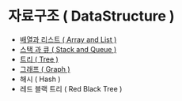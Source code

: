 # 자료구조 ( DataStructure )

- [배열과 리스트 ( Array and List )](/Array_List)
- [스택 과 큐 ( Stack and Queue )](/Stack_Queue)
- [트리 ( Tree )](/Tree)
- [그래프 ( Graph )](/Graph)
- 해시 ( Hash )
- 레드 블랙 트리 ( Red Black Tree )

